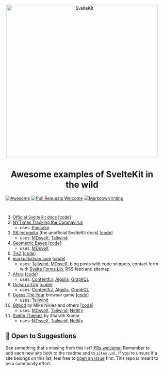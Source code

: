 <p align="center">
  <img src="assets/svelte-kit.svg" alt="SvelteKit" width="500">
</p>

<h1 align="center">Awesome examples of SvelteKit in the wild</h1>

<p align="center">

[![Awesome](https://cdn.rawgit.com/sindresorhus/awesome/d7305f38d29fed78fa85652e3a63e154dd8e8829/media/badge.svg)](https://github.com/sindresorhus/awesome)
[![Pull Requests Welcome](https://img.shields.io/badge/Pull%20Requests-welcome-brightgreen.svg)](https://github.com/janosh/awesome-svelte-kit/pulls)
[![Markdown linting](https://github.com/janosh/awesome-svelte-kit/workflows/Linter/badge.svg)](https://github.com/janosh/awesome-svelte-kit/actions)
</p>

<br>

1. [Official SvelteKit docs](https://kit.svelte.dev) [[code](https://github.com/sveltejs/sites/tree/master/sites/kit.svelte.dev)]
2. [NYTimes Tracking the Coronavirus](https://nytimes.com/interactive/2021/us/new-york-city-new-york-covid-cases.html)
    - uses: [Pancake]
3. [SK Incognito](https://sk-incognito.vercel.app) (the unofficial SvelteKit docs) [[code](https://github.com/GrygrFlzr/kit-docs)]
    - uses: [MDsveX], [Tailwind]
4. [Geometric Bayes](https://svelte-geometric-bayes.netlify.app) [[code](https://github.com/janosh/svelte-geometric-bayes)]
    - uses: [MDsveX]
5. [TikZ](https://svelte-tikz.netlify.app) [[code](https://github.com/janosh/tikz)]
6. [markushatvan.com](https://markushatvan.com) [[code](https://github.com/mhatvan/markushatvan.com)]
    - uses: [Tailwind], [MDsveX], blog posts with code snippets, contact form with [Svelte Forms Lib], RSS feed and sitemap
7. [Afara](https://afara.foundation) [[code](https://github.com/janosh/afara)]
    - uses: [Contentful], [Algolia], [GraphQL]
8. [Ocean artUp](https://ocean-artup.eu) [[code](https://github.com/janosh/ocean-artup)]
    - uses: [Contentful], [Algolia], [GraphQL]
9. [Guess The Year](https://guess-the-year.davjhan.com) browser game [[code](https://github.com/davjhan/guess-the-year-game)]
    - uses: [Tailwind]
10. [Gitpod](https://gitpod.io) by Mike Nikles and others [[code](https://github.com/gitpod-io/website)]
    - uses: [MDsveX], [Tailwind], [Netlify]
11. [Svelte Themes](https://sveltethemes.dev) by Sharath Kumar
    - uses: [MDsveX], [Tailwind], [Netlify]

## 🎉 Open to Suggestions

See something that's missing from this list? [PRs welcome!](https://github.com/janosh/awesome-svelte-kit/edit/main/readme.md) Remember to add each new site both to the readme and to `sites.yml`. If you're unsure if a site belongs on this list, feel free to [open an issue](https://github.com/janosh/awesome-svelte-kit/issues/new) first. This repo is meant to be a community effort.

[MDsveX]: https://github.com/pngwn/MDsveX
[Tailwind]: https://tailwindcss.com
[Pancake]: https://github.com/Rich-Harris/pancake
[Svelte Forms Lib]: https://github.com/tjinauyeung/svelte-forms-lib
[Contentful]: https://contentful.com
[Algolia]: https://algolia.com
[GraphQL]: https://graphql.org
[Netlify]: https://netlify.com
